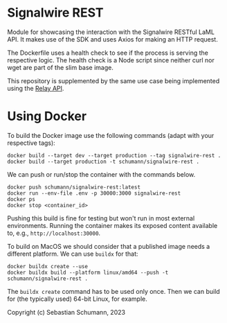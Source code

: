Signalwire REST
===============

Module for showcasing the interaction with the Signalwire RESTful LaML API. It makes use of the SDK and uses Axios for making an HTTP request.

The Dockerfile uses a health check to see if the process is serving the respective logic. The health check is a Node script since neither curl nor wget are part of the slim base image.

This repository is supplemented by the same use case being implemented using the [Relay API](https://github.com/s-schumann/signalwire-relay).

# Using Docker 

To build the Docker image use the following commands (adapt with your respective tags):

```shell
docker build --target dev --target production --tag signalwire-rest .
docker build --target production -t schumann/signalwire-rest .
```

We can push or run/stop the container with the commands below.

```shell
docker push schumann/signalwire-rest:latest
docker run --env-file .env -p 30000:3000 signalwire-rest
docker ps
docker stop <container_id>
```

Pushing this build is fine for testing but won't run in most external environments.
Running the container makes its exposed content available to, e.g., `http://localhost:30000`.

To build on MacOS we should consider that a published image needs a different platform. We can use `buildx` for that:

```shell
docker buildx create --use
docker buildx build --platform linux/amd64 --push -t schumann/signalwire-rest .
```

The `buildx create` command has to be used only once. Then we can build for (the typically used) 64-bit Linux, for example.

Copyright (c) Sebastian Schumann, 2023
